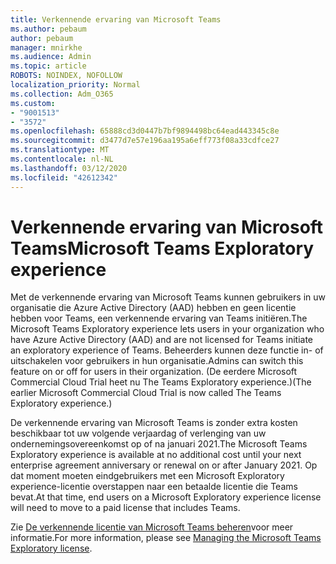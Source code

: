 ```yaml
---
title: Verkennende ervaring van Microsoft Teams
ms.author: pebaum
author: pebaum
manager: mnirkhe
ms.audience: Admin
ms.topic: article
ROBOTS: NOINDEX, NOFOLLOW
localization_priority: Normal
ms.collection: Adm_O365
ms.custom:
- "9001513"
- "3572"
ms.openlocfilehash: 65888cd3d0447b7bf9894498bc64ead443345c8e
ms.sourcegitcommit: d3477d7e57e196aa195a6eff773f08a33cdfce27
ms.translationtype: MT
ms.contentlocale: nl-NL
ms.lasthandoff: 03/12/2020
ms.locfileid: "42612342"
---
```

# <a name="microsoft-teams-exploratory-experience"></a><span data-ttu-id="81bb8-102">Verkennende ervaring van Microsoft Teams</span><span class="sxs-lookup"><span data-stu-id="81bb8-102">Microsoft Teams Exploratory experience</span></span>

<span data-ttu-id="81bb8-103">Met de verkennende ervaring van Microsoft Teams kunnen gebruikers in uw organisatie die Azure Active Directory (AAD) hebben en geen licentie hebben voor Teams, een verkennende ervaring van Teams initiëren.</span><span class="sxs-lookup"><span data-stu-id="81bb8-103">The Microsoft Teams Exploratory experience lets users in your organization who have Azure Active Directory (AAD) and are not licensed for Teams initiate an exploratory experience of Teams.</span></span> <span data-ttu-id="81bb8-104">Beheerders kunnen deze functie in- of uitschakelen voor gebruikers in hun organisatie.</span><span class="sxs-lookup"><span data-stu-id="81bb8-104">Admins can switch this feature on or off for users in their organization.</span></span> <span data-ttu-id="81bb8-105">(De eerdere Microsoft Commercial Cloud Trial heet nu The Teams Exploratory experience.)</span><span class="sxs-lookup"><span data-stu-id="81bb8-105">(The earlier Microsoft Commercial Cloud Trial is now called The Teams Exploratory experience.)</span></span>

<span data-ttu-id="81bb8-106">De verkennende ervaring van Microsoft Teams is zonder extra kosten beschikbaar tot uw volgende verjaardag of verlenging van uw ondernemingsovereenkomst op of na januari 2021.</span><span class="sxs-lookup"><span data-stu-id="81bb8-106">The Microsoft Teams Exploratory experience is available at no additional cost until your next enterprise agreement anniversary or renewal on or after January 2021.</span></span> <span data-ttu-id="81bb8-107">Op dat moment moeten eindgebruikers met een Microsoft Exploratory experience-licentie overstappen naar een betaalde licentie die Teams bevat.</span><span class="sxs-lookup"><span data-stu-id="81bb8-107">At that time, end users on a Microsoft Exploratory experience license will need to move to a paid license that includes Teams.</span></span>

<span data-ttu-id="81bb8-108">Zie [De verkennende licentie van Microsoft Teams beheren](https://docs.microsoft.com/microsoftteams/teams-exploratory/)voor meer informatie.</span><span class="sxs-lookup"><span data-stu-id="81bb8-108">For more information, please see [Managing the Microsoft Teams Exploratory license](https://docs.microsoft.com/microsoftteams/teams-exploratory/).</span></span>
